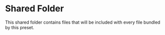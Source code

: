 <!-- @format -->

# Shared Folder

This shared folder contains files that will be included with every file bundled by this preset.

